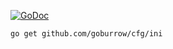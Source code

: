 [![GoDoc](https://godoc.org/github.com/goburrow/cfg/ini?status.svg)](https://godoc.org/github.com/goburrow/cfg/ini)

```
go get github.com/goburrow/cfg/ini
```
